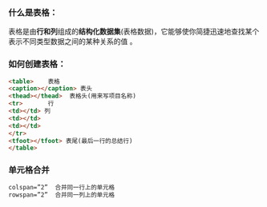### 什么是表格：
表格是由**行和列**组成的**结构化数据集**(表格数据)，它能够使你简捷迅速地查找某个表示不同类型数据之间的某种关系的值 。

### 如何创建表格：
```html
<table>    表格
<caption></caption> 表头
<thead></thead>  表格头(用来写项目名称)<tr>       行<td></td> 列<td></td><td></td></tr>
<tfoot></tfoot> 表尾(最后一行的总结行)</table>
```
### 单元格合并
```html
colspan=”2”  合并同一行上的单元格rowspan=”2”  合并同一列上的单元格
```